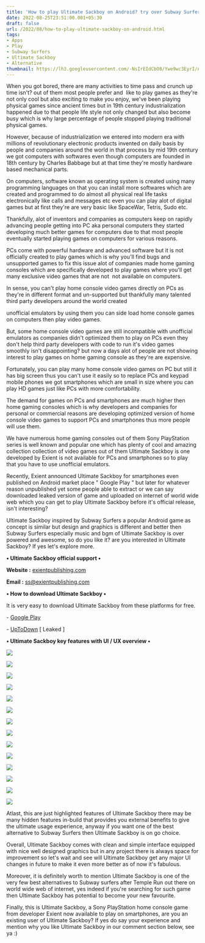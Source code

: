 ```yaml
---
title: 'How to play Ultimate Sackboy on Android? try over Subway Surfers.'
date: 2022-08-25T23:51:00.001+05:30
draft: false
url: /2022/08/how-to-play-ultimate-sackboy-on-android.html
tags: 
- Apps
- Play
- Subway Surfers
- Ultimate Sackboy
- Alternative
thumbnail: https://lh3.googleusercontent.com/-NsIrEIdCbO8/Ywe9wc3EyrI/AAAAAAAANTQ/H5fzhjAx_soCxBbMr9ecYBK_Vm86F9e1QCNcBGAsYHQ/s1600/1661451708272576-0.png
---
```


  

When you got bored, there are many activities to time pass and crunch up time isn't? out of them most people prefer and  like to play games as they're not only cool but also exciting to make you enjoy, we've been playing physical games since ancient times but in 19th century industrialization happened due to that people life style not only changed but also become busy which is why large percentage of people stopped playing traditional physical games.

  

However, because of industrialization we entered into modern era with millions of revolutionary electronic products invented on daily basis by people and companies around the world in that process by mid 19th century we got computers with softwares even though computers are founded in 18th century by Charles Babbage but at that time they're mostly hardware based mechanical parts.

  

On computers, software known as operating system is created using many programming languages on that you can install more softwares which are created and programmed to do almost all physical real life tasks electronically like calls and messages etc even you can play alot of digital games but at first they're are very basic like SpaceWar, Tetris, Sudo etc.

  

Thankfully, alot of inventors and companies as computers keep on rapidly advancing people getting into PC aka personal computers they started developing much better games for computers due to that most people eventually started playing games on computers for various reasons.

  

PCs come with powerful hardware and advanced software but it is not officially created to play games which is why you'll find bugs and unsupported games to fix this issue alot of companies made home gaming consoles which are specifically developed to play games where you'll get many exclusive video games that are not  not available on computers.

  

In sense, you can't play home console video games directly on PCs as they're in different format and un-supported but thankfully many talented third party developers around the world created 

unofficial emulators by using them you can side load home console games on computers then play video games.

  

But, some home console video games are still incompatible with unofficial emulators as companies didn't optimized them to play on PCs even they don't help third party developers with code to run it's video games smoothly isn't disappointing? but now a days alot of people are not showing interest to play games on home gaming console as they're are expensive.

  

Fortunately, you can play many home console video games on PC but still it has big screen thus you can't use it easily so to replace PCs and keypad mobile phones we got smartphones which are small in size where you can play HD games just like PCs with more comfortability.

  

The demand for games on PCs and smartphones are much higher then home gaming consoles which is why developers and companies for personal or commercial reasons are developing optimized version of home console video games to support PCs and smartphones thus more people will use them.

  

We have numerous home gaming consoles out of them Sony PlayStation series is well known and popular one which has plenty of cool and amazing collection collection of video games out of them Ultimate Sackboy is one developed by Exient is not available for PCs and smartphones so to play that you have to use unofficial emulators.

  

Recently, Exient announced Ultimate Sackboy for smartphones even published on Android market place " Google Play " but later for whatever reason unpublished yet some people able to extract or we can say downloaded leaked version of game and uploaded on internet of world wide web which you can get to play Ultimate Sackboy before it's official release, isn't interesting?

  

Ultimate Sackboy inspired by Subway Surfers a popular Android game as concept is similar but design and graphics is different and better then Subway Surfers especially music and bgm of Ultimate Sackboy is over powered and awesome, so do you like it? are you interested in Ultimate Sackboy? If yes let's explore more.

  

**• Ultimate Sackboy official support •**

**Website :** [exientpublishing.com](mailto:exientpublishing.com)

**Email :** [ss@exientpublishing.com](mailto:sackboysupport@exientpublishing.com)

**• How to download Ultimate Sackboy •**

It is very easy to download Ultimate Sackboy from these platforms for free.

  

\- [Google Play](https://play.google.com/store/apps/details?id=com.exient.sackboy)

\- [UpToDown](https://ultimate-sackboy.en.uptodown.com/android) \[ Leaked \]

**• Ultimate Sackboy key features with UI / UX overview •**

 **![](https://lh3.googleusercontent.com/-Om9_DeUnglo/Ywe9vDUYCvI/AAAAAAAANTM/T_jkkGYd2nkgiNEju5E3yAtUwCGVvJ2EwCNcBGAsYHQ/s1600/1661451705105598-1.png)** 

 **![](https://lh3.googleusercontent.com/-v4En-3rBNEM/Ywe9uTiz83I/AAAAAAAANTI/SzzOsLYWtpgpqQU6kMzesYYEZCO-jSiGACNcBGAsYHQ/s1600/1661451701256899-2.png)** 

 **![](https://lh3.googleusercontent.com/-tEgR_uuXshU/Ywe9tRMp2UI/AAAAAAAANTE/5BMQL1XrVzYKf8MMwyYwhMcdWlcHNIzYgCNcBGAsYHQ/s1600/1661451696938900-3.png)** 

 **![](https://lh3.googleusercontent.com/-34Uqw-Hd43Q/Ywe9sZE7cFI/AAAAAAAANTA/sRGIH7EiqtMU1Hy8O-HG-ZjH3cdlKw-swCNcBGAsYHQ/s1600/1661451692479264-4.png)** 

 **![](https://lh3.googleusercontent.com/-d-zxUjwDgj0/Ywe9rEWhLZI/AAAAAAAANS8/di3YOTd9Dbop2duWECy8y1psGvv5t2JvQCNcBGAsYHQ/s1600/1661451687502720-5.png)** 

 ![](https://lh3.googleusercontent.com/-bT302cFG1-I/Ywe9p6LgPzI/AAAAAAAANS4/e-yyPhmRJTYiMsKAz7OnrWyMrgeuzxDCgCNcBGAsYHQ/s1600/1661451683135209-6.png) 

  

 ![](https://lh3.googleusercontent.com/-t2NqwsBbnYQ/Ywe9o81l9KI/AAAAAAAANS0/0CiIuhFuKuEflc19CxGy1EN00FqCwsp_ACNcBGAsYHQ/s1600/1661451678655477-7.png) 

  

 ![](https://lh3.googleusercontent.com/-mz7SzzQuVto/Ywe9n2bF_HI/AAAAAAAANSw/bIIPpcgg3Xg1kaGY-LuM3ejER-Gu0xAEgCNcBGAsYHQ/s1600/1661451674350271-8.png) 

  

 ![](https://lh3.googleusercontent.com/-WcT1cdGA45k/Ywe9mq2Y2mI/AAAAAAAANSs/aPj2Zgyj7vMTp0rdpCrpHE7tSppIOjCKACNcBGAsYHQ/s1600/1661451667053694-9.png) 

  

 ![](https://lh3.googleusercontent.com/-vc3Rzsf0yLg/Ywe9k10QUmI/AAAAAAAANSo/C6HhKZkLKXYfO6L36rks0ClErphdSwQLQCNcBGAsYHQ/s1600/1661451662816308-10.png) 

  

  

 ![](https://lh3.googleusercontent.com/-iaM_tKoue1o/Ywe9j4_DZXI/AAAAAAAANSk/4E4ABvLyd5YDnsorM10gbxJ0QQG58Z3hQCNcBGAsYHQ/s1600/1661451658635008-11.png) 

  

 ![](https://lh3.googleusercontent.com/-urvqpoIWsP8/Ywe9isaAtnI/AAAAAAAANSg/mWOTWNkcrLYhsYCWI3xofLntBdDW-Ve9wCNcBGAsYHQ/s1600/1661451653729597-12.png) 

  

 ![](https://lh3.googleusercontent.com/-lu4mnY7X64A/Ywe9hvkQ4xI/AAAAAAAANSc/5wnu7nYuoA870DWrhdvcVAGMiWPtZKMSwCNcBGAsYHQ/s1600/1661451649669706-13.png) 

  

 ![](https://lh3.googleusercontent.com/-lSp7S_ScMEs/Ywe9gZHBRmI/AAAAAAAANSY/euTT-2Gih-sR-Zsg5dKfGb6HB1yb0v5BQCNcBGAsYHQ/s1600/1661451644553562-14.png) 

  

Atlast, this are just highlighted features of Ultimate Sackboy there may be many hidden features in-build that provides you external benefits to give the ultimate usage experience, anyway if you want one of the best alternative to Subway Surfers then Ultimate Sackboy is on go choice.

  

Overall, Ultimate Sackboy comes with clean and simple interface equipped with nice well designed graphics but in any project there is always space for improvement so let's wait and see will Ultimate Sackboy get any major UI changes in future to make it even more better as of now it's fabulous.

  

Moreover, it is definitely worth to mention Ultimate Sackboy is one of the very few best alternatives to Subway surfers after Temple Run out there on world wide web of internet, yes indeed if you're searching for such game then Ultimate Sackboy has potential to become your new favourite.

  

Finally, this is Ultimate Sackboy, a Sony PlayStation home console game from developer Exient now available to play on smartphones, are you an existing user of Ultimate Sackboy? If yes do say your experience and mention why you like Ultimate Sackboy in our comment section below, see ya :)